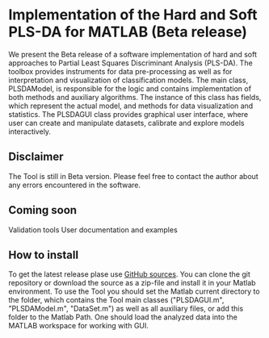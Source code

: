 Implementation of the Hard and Soft PLS-DA for MATLAB (Beta release)
===========================================

We present the Beta release of a software implementation of hard and soft approaches to Partial Least Squares Discriminant Analysis (PLS-DA). 
The toolbox provides instruments for data pre-processing as well as for interpretation and visualization of classification models. The main class, PLSDAModel, is responsible for the logic and contains implementation of both methods and auxiliary algorithms. The instance of this class has fields, which represent the actual model, and methods for data visualization and statistics. 
The PLSDAGUI class provides graphical user interface, where user can create and manipulate datasets, calibrate and explore models interactively.  

Disclaimer
-----------
The Tool is still in Beta version. Please feel free to contact the author about any errors encountered in the software.

Coming soon
-----------
Validation tools
User documentation and examples

How to install
--------------
To get the latest release plase use [GitHub sources](https://github.com/yzontov/pls-da/). You can clone the git repository or download the source as a zip-file and install it in your Matlab environment.
To use the Tool you should set the Matlab current directory to the folder, which contains the Tool main classes ("PLSDAGUI.m", "PLSDAModel.m", "DataSet.m") as well as all auxiliary files, or add this folder to the Matlab Path.
One should load the analyzed data into the MATLAB workspace for working with GUI.